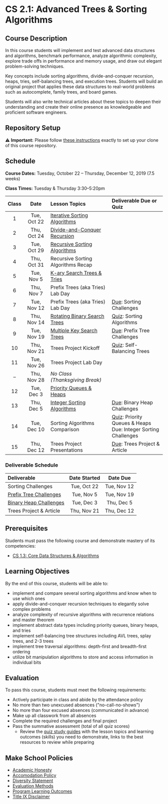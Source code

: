 # CS 2.1: Advanced Trees & Sorting Algorithms

## Course Description

In this course students will implement and test advanced data structures and algorithms, benchmark performance, analyze algorithmic complexity, explore trade offs in performance and memory usage, and draw out elegant problem-solving techniques.

Key concepts include sorting algorithms, divide-and-conquer recursion, heaps, tries, self-balancing trees, and execution trees. Students will build an original project that applies these data structures to real-world problems such as autocomplete, family trees, and board games.

Students will also write technical articles about these topics to deepen their understanding and create their online presence as knowledgeable and proficient software engineers.


## Repository Setup

:warning: **Important:** Please follow [these instructions](Setup.md) exactly to set up your clone of this course repository.


## Schedule

**Course Dates:** Tuesday, October 22 – Thursday, December 12, 2019 (7.5 weeks)

**Class Times:** Tuesday & Thursday 3:30–5:20pm

| Class |    Date     |           Lesson Topics           | Deliverable Due or Quiz |
|:-----:|:-----------:|:----------------------------------|:------------------------|
|   1   | Tue, Oct 22 | [Iterative Sorting Algorithms][]  |
|   2   | Thu, Oct 24 | [Divide-and-Conquer Recursion][]  |
|   3   | Tue, Oct 29 | [Recursive Sorting Algorithms][]  |
|   4   | Thu, Oct 31 | Recursive Sorting Algorithms Recap|
|   5   | Tue, Nov  5 | [K-ary Search Trees & Tries][]    |
|   6   | Thu, Nov  7 | Prefix Trees (aka Tries) Lab Day  |
|   7   | Tue, Nov 12 | Prefix Trees (aka Tries) Lab Day  | [Due]: Sorting Challenges |
|   8   | Thu, Nov 14 | [Rotating Binary Search Trees][]  | [Quiz]: Sorting Algorithms |
|   9   | Tue, Nov 19 | [Multiple Key Search Trees][]     | [Due]: Prefix Tree Challenges |
|  10   | Thu, Nov 21 | Trees Project Kickoff             | [Quiz]: Self-Balancing Trees |
|  11   | Tue, Nov 26 | Trees Project Lab Day             |
|   –   | Thu, Nov 28 | *No Class (Thanksgiving Break)*   |
|  12   | Tue, Dec  3 | [Priority Queues & Heaps][]       |
|  13   | Thu, Dec  5 | [Integer Sorting Algorithms][]    | [Due]: Binary Heap Challenges |
|  14   | Tue, Dec 10 | Sorting Algorithms Comparison     | [Quiz]: Priority Queues & Heaps <br> Due: Integer Sorting Challenges |
|  15   | Thu, Dec 12 | Trees Project Presentations       | [Due]: Trees Project & Article |

[Iterative Sorting Algorithms]: Lessons/SortingIterative.md
[Divide-and-Conquer Recursion]: Lessons/SortingDivideConquer.md
[Recursive Sorting Algorithms]: Lessons/SortingRecursive.md
[Integer Sorting Algorithms]: Lessons/SortingInteger.md
[K-ary Search Trees & Tries]: Lessons/KaryTreesTries.md
[Rotating Binary Search Trees]: Lessons/RotatingTrees.md
[Multiple Key Search Trees]: Lessons/MultipleKeyTrees.md
[Priority Queues & Heaps]: Lessons/Heaps.md

[Due]: ReadMe.md#Deliverable-Schedule
[Quiz]: https://make.sc/cs21-quiz-study-guides


### Deliverable Schedule

|         Deliverable         | Date Started |  Date Due   |
|:----------------------------|:------------:|:-----------:|
| Sorting Challenges          | Tue, Oct 22  | Tue, Nov 12 |
| [Prefix Tree Challenges][]  | Tue, Nov  5  | Tue, Nov 19 |
| [Binary Heap Challenges][]  | Tue, Dec  3  | Thu, Dec  5 |
| Trees Project & Article     | Thu, Nov 21  | Thu, Dec 12 |

[Prefix Tree Challenges]: Lessons/KaryTreesTries.md#Challenges
[Binary Heap Challenges]: Lessons/Heaps.md#Challenges


## Prerequisites

Students must pass the following course and demonstrate mastery of its competencies:
-   [CS 1.3: Core Data Structures & Algorithms](https://make.sc/cs13-repo)


## Learning Objectives

By the end of this course, students will be able to:
-   implement and compare several sorting algorithms and know when to use which ones
-   apply divide-and-conquer recursion techniques to elegantly solve complex problems
-   analyze complexity of recursive algorithms with recurrence relations and master theorem
-   implement abstract data types including priority queues, binary heaps, and tries
-   implement self-balancing tree structures including AVL trees, splay trees, and 2-3 trees
-   implement tree traversal algorithms: depth-first and breadth-first ordering
-   utilize bit manipulation algorithms to store and access information in individual bits


## Evaluation

To pass this course, students must meet the following requirements:
-   Actively participate in class and abide by the attendance policy
-   No more than two unexcused absences ("no-call-no-shows")
-   No more than four excused absences (communicated in advance)
-   Make up all classwork from all absences
-   Complete the required challenges and final project
-   Pass the summative assessment (total of all quiz scores)
    - Review the [quiz study guides][] with the lesson topics and learning outcomes (skills) you need to demonstrate, links to the best resources to review while preparing

[quiz study guides]: https://make.sc/cs21-quiz-study-guides


## Make School Policies

-   [Academic Honesty](https://github.com/Product-College-Courses/Common-Syllabus-Sections/blob/master/Academic-Honesty-and-Plagiarism.md)
-   [Accomodation Policy](https://github.com/Product-College-Courses/Common-Syllabus-Sections/blob/master/Accommodation-Policy.md)
-   [Diversity Statement](https://github.com/Product-College-Courses/Common-Syllabus-Sections/blob/master/Diversity-Statement.md)
-   [Evaluation Methods](https://github.com/Product-College-Courses/Common-Syllabus-Sections/blob/master/Evaluation-Methods.md)
-   [Program Learning Outcomes](https://github.com/Product-College-Courses/Common-Syllabus-Sections/blob/master/Program-Learning-Outcomes.md)
-   [Title IX Disclaimer](https://github.com/Product-College-Courses/Common-Syllabus-Sections/blob/master/Evaluations-Title-X-Disclaimer.md)
